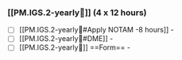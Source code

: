 ### [[PM.IGS.2-yearly🛫]] (4 x 12 hours)
- [ ] [[PM.IGS.2-yearly🛫#Apply NOTAM -8 hours]] -
- [ ] [[PM.IGS.2-yearly🛫#DME]] -
- [ ] [[PM.IGS.2-yearly🛫]] ==Form== -